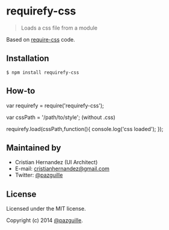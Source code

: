 # requirefy-css

> Loads a css file from a module

Based on [require-css](https://github.com/guybedford/require-css) code.

## Installation

    $ npm install requirefy-css

## How-to

var requirefy = require('requirefy-css');

var cssPath = '/path/to/style'; (without .css)

requirefy.load(cssPath,function(){
    console.log('css loaded');
});

## Maintained by
- Cristian Hernandez (UI Architect)
- E-mail: [cristianhernandez@gmail.com](mailto:cristianhernandez@gmail.com)
- Twitter: [@pazguille](http://twitter.com/cristian2028)

## License
Licensed under the MIT license.

Copyright (c) 2014 [@pazguille](http://twitter.com/pazguille).